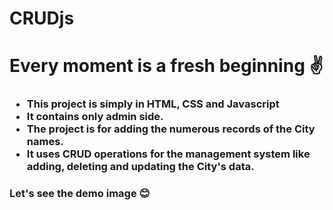 # CRUDjs
<h1>Every moment is a fresh beginning ✌</h1>
<h3>
  <ul>
    <li>This project is simply in HTML, CSS and Javascript </li>
    <li>It contains only admin side. </li>
    <li>The project is for adding the numerous records of the City names.</li>
    <li>It uses CRUD operations for the management system like adding, deleting and updating the City's data.</li>
  </ul>
</h3>
<h3> Let's see the demo image 😊</h3>

